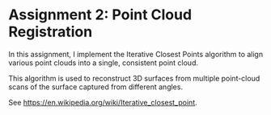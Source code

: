 # Assignment 2: Point Cloud Registration

In this assignment, I implement the Iterative Closest Points algorithm
to align various point clouds into a single, consistent point cloud.

This algorithm is used to reconstruct 3D surfaces from multiple point-cloud
scans of the surface captured from different angles.

See https://en.wikipedia.org/wiki/Iterative_closest_point.
